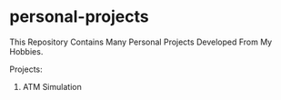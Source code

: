 # personal-projects
This Repository Contains Many Personal Projects Developed From My Hobbies.

Projects:
1. ATM Simulation
